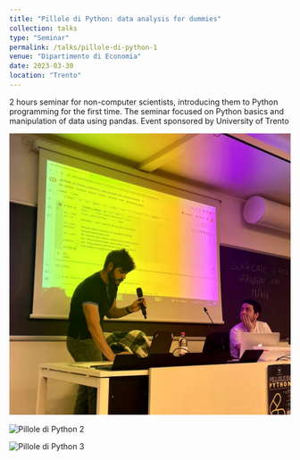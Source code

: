 ```yaml
---
title: "Pillole di Python: data analysis for dummies"
collection: talks
type: "Seminar"
permalink: /talks/pillole-di-python-1
venue: "Dipartimento di Economia"
date: 2023-03-30
location: "Trento"
---
```


2 hours seminar for non-computer scientists, introducing them to Python programming for the first time. The seminar focused on Python basics and manipulation of data using pandas. Event sponsored by University of Trento

![Pillole di Python 1](../images/Pillole-1.jpg)

![Pillole di Python 2](../images/Pillole-2.jpeg)

![Pillole di Python 3](../images/Pillole-3.jpeg)
